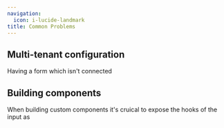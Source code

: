 ```yaml
---
navigation:
  icon: i-lucide-landmark
title: Common Problems
---
```


## Multi-tenant configuration
Having a form which isn't connected 

## Building components
When building custom components it's cruical to expose the hooks of the input as 